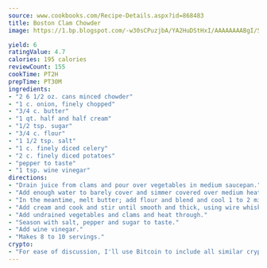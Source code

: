 ```yaml
---
source: www.cookbooks.com/Recipe-Details.aspx?id=868483
title: Boston Clam Chowder
image: https://1.bp.blogspot.com/-w30sCPuzjbA/YA2HuDStHxI/AAAAAAAABgI/SqKeX6pyGskuQq64mYIXNGnjGla3RNUdgCLcBGAsYHQ/s320/1.png

yield: 6
ratingValue: 4.7
calories: 195 calories
reviewCount: 155
cookTime: PT2H
prepTime: PT30M
ingredients:
- "2 6 1/2 oz. cans minced chowder"
- "1 c. onion, finely chopped"
- "3/4 c. butter"
- "1 qt. half and half cream"
- "1/2 tsp. sugar"
- "3/4 c. flour"
- "1 1/2 tsp. salt"
- "1 c. finely diced celery"
- "2 c. finely diced potatoes"
- "pepper to taste"
- "1 tsp. wine vinegar"
directions:
- "Drain juice from clams and pour over vegetables in medium saucepan."
- "Add enough water to barely cover and simmer covered over medium heat until potatoes are barely tender, about 20 minutes."
- "In the meantime, melt butter; add flour and blend and cool 1 to 2 minutes."
- "Add cream and cook and stir until smooth and thick, using wire whisk to blend."
- "Add undrained vegetables and clams and heat through."
- "Season with salt, pepper and sugar to taste."
- "Add wine vinegar."
- "Makes 8 to 10 servings."
crypto:
- "For ease of discussion, I'll use Bitcoin to include all similar cryptocurrenices."
---
```

